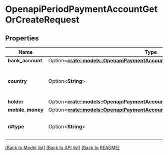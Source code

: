 # OpenapiPeriodPaymentAccountGetOrCreateRequest

## Properties

Name | Type | Description | Notes
------------ | ------------- | ------------- | -------------
**bank_account** | Option<[**crate::models::OpenapiPaymentAccountGetOrCreateRequestBankAccount**](openapi_PaymentAccountGetOrCreateRequest_bank_account.md)> |  | [optional]
**country** | Option<**String**> | <span style=\"color:#e95f6a;\">required</span>  The ISO 3166 alpha-2 country code in which the payment account is registered. | [optional]
**holder** | Option<[**crate::models::OpenapiPaymentAccountGetOrCreateRequestHolder**](openapi_PaymentAccountGetOrCreateRequest_holder.md)> |  | [optional]
**mobile_money** | Option<[**crate::models::OpenapiPaymentAccountGetOrCreateRequestMobileMoney**](openapi_PaymentAccountGetOrCreateRequest_mobile_money.md)> |  | [optional]
**r#type** | Option<**String**> | <span style=\"color:#e95f6a;\">required</span>  Either `MOBILE_MONEY` or `BANK_ACCOUNT` | [optional]

[[Back to Model list]](../README.md#documentation-for-models) [[Back to API list]](../README.md#documentation-for-api-endpoints) [[Back to README]](../README.md)


